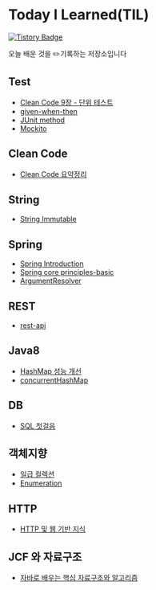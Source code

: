 # Today I Learned(TIL)
[![Tistory Badge](https://img.shields.io/badge/-tech%20blog-important)](https://chan9.tistory.com/) 

오늘 배운 것을 ✏️기록하는 저장소입니다    
## Test
- [Clean Code 9장 - 단위 테스트](https://github.com/euichaan/TIL/blob/main/test/cleancode/unit-test.md)  
- [given-when-then](https://github.com/euichaan/TIL/blob/main/test/givenwhenthen/given-when-then.md)  
- [JUnit method](https://github.com/euichaan/TIL/blob/main/test/junit/junit.md)  
- [Mockito](https://github.com/euichaan/TIL/blob/main/test/mockito/mockito.md)  
  
## Clean Code
- [Clean Code 요약정리](https://github.com/euichaan/TIL/blob/main/cleancode/cleancode.md)  
  
## String
- [String Immutable](https://github.com/euichaan/TIL/blob/main/string/string-immutable.md)  
  
## Spring  
- [Spring Introduction](https://github.com/euichaan/TIL/blob/main/spring/spring-introduction/spring-introduction.md)  
- [Spring core principles-basic](https://github.com/euichaan/TIL/blob/main/spring/spring-core-principles-basic/spring-core-basic.md)  
- [ArgumentResolver](https://github.com/euichaan/TIL/blob/main/spring/argumentResolver/argumentResolver.md)  
    
## REST
- [rest-api](https://github.com/euichaan/TIL/blob/main/rest-api/rest-api.md)  
  
## Java8
- [HashMap 성능 개선](https://github.com/euichaan/TIL/blob/main/java8/hashmap/hashmap-performance.md)  
- [concurrentHashMap](https://github.com/euichaan/TIL/blob/main/java8/hashmap/concurrentHashMap.md)  
    
## DB
- [SQL 첫걸음](https://github.com/euichaan/TIL/tree/main/databaselearn/sql-first)  
  
## 객체지향
- [일급 컬렉션](https://github.com/euichaan/TIL/tree/main/%EA%B0%9D%EC%B2%B4%EC%A7%80%ED%96%A5/first-class-collection)  
- [Enumeration](https://github.com/euichaan/TIL/blob/main/%EA%B0%9D%EC%B2%B4%EC%A7%80%ED%96%A5/enum/REAEME.md)  
  
## HTTP
- [HTTP 및 웹 기반 지식](https://github.com/euichaan/TIL/tree/main/http)  
  
## JCF 와 자료구조
- [자바로 배우는 핵심 자료구조와 알고리즘](https://github.com/euichaan/TIL/tree/main/jcf/%EC%9E%90%EB%B0%94%EB%A1%9C%20%EB%B0%B0%EC%9A%B0%EB%8A%94%20%ED%95%B5%EC%8B%AC%20%EC%9E%90%EB%A3%8C%EA%B5%AC%EC%A1%B0%EC%99%80%20%EC%95%8C%EA%B3%A0%EB%A6%AC%EC%A6%98)  



